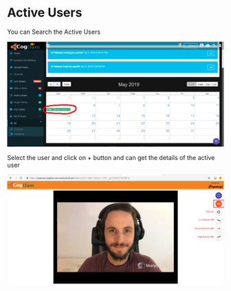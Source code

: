# Active Users

You can Search the Active Users 

![](../.gitbook/assets/image%20%28155%29.png)

Select the user and click on + button and can get the details of the active user

![](../.gitbook/assets/image%20%28144%29.png)

